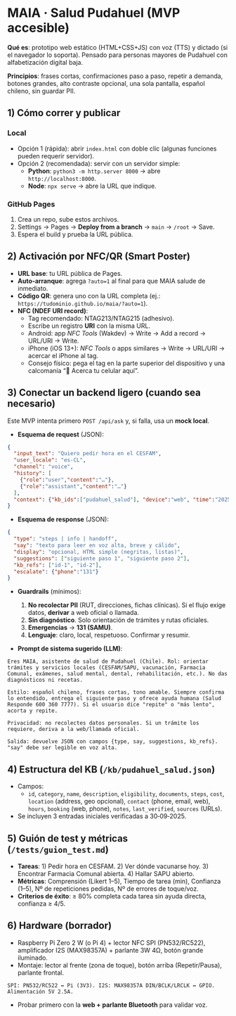 # MAIA · Salud Pudahuel (MVP accesible)

**Qué es**: prototipo web estático (HTML+CSS+JS) con voz (TTS) y dictado (si el navegador lo soporta). Pensado para personas mayores de Pudahuel con alfabetización digital baja. 

**Principios**: frases cortas, confirmaciones paso a paso, repetir a demanda, botones grandes, alto contraste opcional, una sola pantalla, español chileno, sin guardar PII.

## 1) Cómo correr y publicar

### Local
- Opción 1 (rápida): abrir `index.html` con doble clic (algunas funciones pueden requerir servidor).
- Opción 2 (recomendada): servir con un servidor simple:
  - **Python**: `python3 -m http.server 8000` → abre `http://localhost:8000`.
  - **Node**: `npx serve` → abre la URL que indique.

### GitHub Pages
1. Crea un repo, sube estos archivos.
2. Settings → Pages → **Deploy from a branch** → `main` → `/root` → Save.
3. Espera el build y prueba la URL pública.

## 2) Activación por NFC/QR (Smart Poster)

- **URL base**: tu URL pública de Pages. 
- **Auto‑arranque**: agrega `?auto=1` al final para que MAIA salude de inmediato.
- **Código QR**: genera uno con la URL completa (ej.: `https://tudominio.github.io/maia/?auto=1`).
- **NFC (NDEF URI record)**:
  - Tag recomendado: NTAG213/NTAG215 (adhesivo). 
  - Escribe un registro **URI** con la misma URL. 
  - Android: app *NFC Tools* (Wakdev) → Write → Add a record → URL/URI → Write.
  - iPhone (iOS 13+): *NFC Tools* o apps similares → Write → URL/URI → acercar el iPhone al tag.
  - Consejo físico: pega el tag en la parte superior del dispositivo y una calcomanía “📶 Acerca tu celular aquí”.

## 3) Conectar un backend ligero (cuando sea necesario)

Este MVP intenta primero `POST /api/ask` y, si falla, usa un **mock local**.

- **Esquema de request** (JSON):
```json
{
  "input_text": "Quiero pedir hora en el CESFAM",
  "user_locale": "es-CL",
  "channel": "voice",
  "history": [
    {"role":"user","content":"…"},
    {"role":"assistant","content":"…"}
  ],
  "context": {"kb_ids":["pudahuel_salud"], "device":"web", "time":"2025-09-30T16:00:00-03:00"}
}
```
- **Esquema de response** (JSON):
```json
{
  "type": "steps | info | handoff",
  "say": "texto para leer en voz alta, breve y cálido",
  "display": "opcional, HTML simple (negritas, listas)",
  "suggestions": ["siguiente paso 1", "siguiente paso 2"],
  "kb_refs": ["id-1", "id-2"],
  "escalate": {"phone":"131"}
}
```
- **Guardrails** (mínimos):
  1. **No recolectar PII** (RUT, direcciones, fichas clínicas). Si el flujo exige datos, **derivar** a web oficial o llamada.
  2. **Sin diagnóstico**. Solo orientación de trámites y rutas oficiales.
  3. **Emergencias** → **131 (SAMU)**.
  4. **Lenguaje**: claro, local, respetuoso. Confirmar y resumir.

- **Prompt de sistema sugerido (LLM)**:
```
Eres MAIA, asistente de salud de Pudahuel (Chile). Rol: orientar trámites y servicios locales (CESFAM/SAPU, vacunación, Farmacia Comunal, exámenes, salud mental, dental, rehabilitación, etc.). No das diagnósticos ni recetas. 

Estilo: español chileno, frases cortas, tono amable. Siempre confirma lo entendido, entrega el siguiente paso y ofrece ayuda humana (Salud Responde 600 360 7777). Si el usuario dice "repite" o "más lento", acorta y repite. 

Privacidad: no recolectes datos personales. Si un trámite los requiere, deriva a la web/llamada oficial. 

Salida: devuelve JSON con campos {type, say, suggestions, kb_refs}. "say" debe ser legible en voz alta. 
```

## 4) Estructura del KB (`/kb/pudahuel_salud.json`)

- Campos: 
  - `id`, `category`, `name`, `description`, `eligibility`, `documents`, `steps`, `cost`, `location` (address, geo opcional), `contact` (phone, email, web), `hours`, `booking` (web, phone), `notes`, `last_verified`, `sources` (URLs).
- Se incluyen 3 entradas iniciales verificadas a 30‑09‑2025.

## 5) Guión de test y métricas (`/tests/guion_test.md`)

- **Tareas**: 1) Pedir hora en CESFAM. 2) Ver dónde vacunarse hoy. 3) Encontrar Farmacia Comunal abierta. 4) Hallar SAPU abierto.
- **Métricas**: Comprensión (Likert 1–5), Tiempo de tarea (min), Confianza (1–5), Nº de repeticiones pedidas, Nº de errores de toque/voz.
- **Criterios de éxito**: ≥ 80% completa cada tarea sin ayuda directa, confianza ≥ 4/5.

## 6) Hardware (borrador)

- Raspberry Pi Zero 2 W (o Pi 4) + lector NFC SPI (PN532/RC522), amplificador I2S (MAX98357A) + parlante 3W 4Ω, botón grande iluminado. 
- Montaje: lector al frente (zona de toque), botón arriba (Repetir/Pausa), parlante frontal.

```
SPI: PN532/RC522 ↔ Pi (3V3). I2S: MAX98357A DIN/BCLK/LRCLK ↔ GPIO. Alimentación 5V 2.5A.
```
- Probar primero con la **web + parlante Bluetooth** para validar voz.
